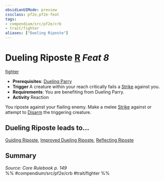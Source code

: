 ```yaml
---
obsidianUIMode: preview
cssclass: pf2e,pf2e-feat
tags:
- compendium/src/pf2e/crb
- trait/fighter
aliases: ["Dueling Riposte"]
---
```

# Dueling Riposte  [R](chapter-9-playing-the-game.md#Actions "Reaction") *Feat 8*  
[fighter](Reference/Rules/Traits/fighter.md "Fighter Class Trait")  

- **Prerequisites**: [Dueling Parry](dueling-parry-apg.md)
- **Trigger** A creature within your reach critically fails a [Strike](strike.md) against you.
- **Requirements**: You are benefiting from Dueling Parry.
- **Activity** Reaction

You riposte against your flailing enemy. Make a melee [Strike](strike.md) against or attempt to [Disarm](Reference/Rules/Actions/disarm.md) the triggering creature.

## Dueling Riposte leads to...

[Guiding Riposte](guiding-riposte.md), [Improved Dueling Riposte](improved-dueling-riposte.md), [Reflecting Riposte](reflecting-riposte-ec6.md)

## Summary

*Source: Core Rulebook p. 149*  
%% #compendium/src/pf2e/crb #trait/fighter %%